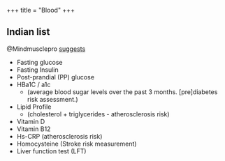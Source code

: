 +++
title = "Blood"
+++


## Indian list

@Mindmusclepro [suggests](https://twitter.com/mindmusclepro/status/1656909608215252994)

- Fasting glucose
- Fasting Insulin
- Post-prandial (PP) glucose
- HBa1C / a1c 
  - (average blood sugar levels over the past 3 months. [pre]diabetes risk assessment.)
- Lipid Profile 
  - (cholesterol + triglycerides - atherosclerosis risk)
- Vitamin D
- Vitamin B12
- Hs-CRP (atherosclerosis risk)
- Homocysteine (Stroke risk measurement)
- Liver function test (LFT)
